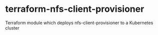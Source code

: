 # terraform-nfs-client-provisioner
Terraform module which deploys nfs-client-provisioner to a Kubernetes cluster
